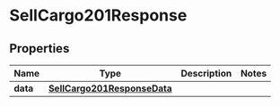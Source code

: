 

# SellCargo201Response



## Properties

| Name | Type | Description | Notes |
|------------ | ------------- | ------------- | -------------|
|**data** | [**SellCargo201ResponseData**](SellCargo201ResponseData.md) |  |  |



